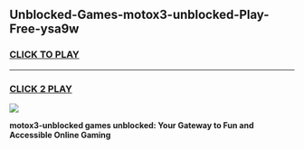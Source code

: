 
## Unblocked-Games-motox3-unblocked-Play-Free-ysa9w
<h3>
<a href="https://premium76.site?title=motox3-unblocked&ref=18A1">CLICK TO PLAY</a></h3>
<hr>

<h3>
<a href="https://premium76.site?title=motox3-unblocked&ref=18A1">CLICK 2 PLAY</a>
  
</h3>

<a href="https://premium76.site?title=motox3-unblocked&ref=18A1"><img src="https://clearcache.store/games.png"></a>


**motox3-unblocked games unblocked: Your Gateway to Fun and Accessible Online Gaming**
